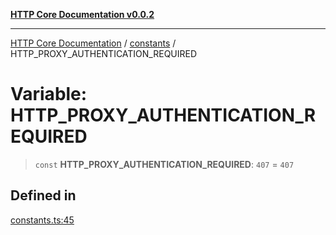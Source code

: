 [**HTTP Core Documentation v0.0.2**](../../README.md)

***

[HTTP Core Documentation](../../modules.md) / [constants](../README.md) / HTTP\_PROXY\_AUTHENTICATION\_REQUIRED

# Variable: HTTP\_PROXY\_AUTHENTICATION\_REQUIRED

> `const` **HTTP\_PROXY\_AUTHENTICATION\_REQUIRED**: `407` = `407`

## Defined in

[constants.ts:45](https://github.com/stonemjs/http-core/blob/ed7c2187bd85b6877da7cd9f8c94448716446e07/src/constants.ts#L45)
